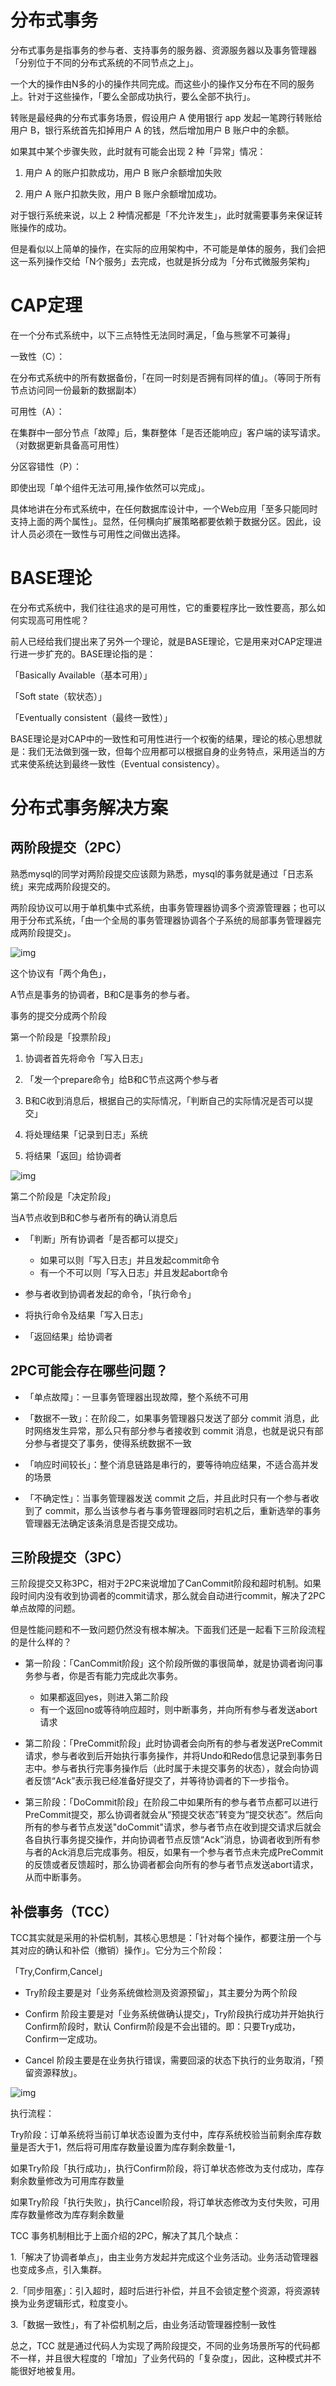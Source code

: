 # 分布式事务

分布式事务是指事务的参与者、支持事务的服务器、资源服务器以及事务管理器「分别位于不同的分布式系统的不同节点之上」。

一个大的操作由N多的小的操作共同完成。而这些小的操作又分布在不同的服务上。针对于这些操作，「要么全部成功执行，要么全部不执行」。

转账是最经典的分布式事务场景，假设用户 A 使用银行 app 发起一笔跨行转账给用户 B，银行系统首先扣掉用户 A 的钱，然后增加用户 B 账户中的余额。

如果其中某个步骤失败，此时就有可能会出现 2 种「异常」情况：

1. 用户 A 的账户扣款成功，用户 B 账户余额增加失败

2. 用户 A 账户扣款失败，用户 B 账户余额增加成功。

对于银行系统来说，以上 2 种情况都是「不允许发生」，此时就需要事务来保证转账操作的成功。

但是看似以上简单的操作，在实际的应用架构中，不可能是单体的服务，我们会把这一系列操作交给「N个服务」去完成，也就是拆分成为「分布式微服务架构」

# CAP定理

在一个分布式系统中，以下三点特性无法同时满足，「鱼与熊掌不可兼得」

一致性（C）：

在分布式系统中的所有数据备份，「在同一时刻是否拥有同样的值」。（等同于所有节点访问同一份最新的数据副本）

可用性（A）：

在集群中一部分节点「故障」后，集群整体「是否还能响应」客户端的读写请求。（对数据更新具备高可用性）

分区容错性（P）：

即使出现「单个组件无法可用,操作依然可以完成」。

具体地讲在分布式系统中，在任何数据库设计中，一个Web应用「至多只能同时支持上面的两个属性」。显然，任何横向扩展策略都要依赖于数据分区。因此，设计人员必须在一致性与可用性之间做出选择。 

# BASE理论

在分布式系统中，我们往往追求的是可用性，它的重要程序比一致性要高，那么如何实现高可用性呢？

前人已经给我们提出来了另外一个理论，就是BASE理论，它是用来对CAP定理进行进一步扩充的。BASE理论指的是：

「Basically Available（基本可用）」

「Soft state（软状态）」

「Eventually consistent（最终一致性）」

BASE理论是对CAP中的一致性和可用性进行一个权衡的结果，理论的核心思想就是：我们无法做到强一致，但每个应用都可以根据自身的业务特点，采用适当的方式来使系统达到最终一致性（Eventual consistency）。 

# 分布式事务解决方案

## 两阶段提交（2PC）

熟悉mysql的同学对两阶段提交应该颇为熟悉，mysql的事务就是通过「日志系统」来完成两阶段提交的。

两阶段协议可以用于单机集中式系统，由事务管理器协调多个资源管理器；也可以用于分布式系统，「由一个全局的事务管理器协调各个子系统的局部事务管理器完成两阶段提交」。 

![img](https://i0.hdslb.com/bfs/article/9a9be12c3da360cf05d50a9ec1751429b4c5929f.png@942w_390h_progressive.webp)

这个协议有「两个角色」，

A节点是事务的协调者，B和C是事务的参与者。

事务的提交分成两个阶段

第一个阶段是「投票阶段」

1. 协调者首先将命令「写入日志」

2. 「发一个prepare命令」给B和C节点这两个参与者

3. B和C收到消息后，根据自己的实际情况，「判断自己的实际情况是否可以提交」

4. 将处理结果「记录到日志」系统

5. 将结果「返回」给协调者

![img](https://i0.hdslb.com/bfs/article/53bfe0796240af37b63e3bcc6d9d1917cd42fff4.png@942w_407h_progressive.webp)

第二个阶段是「决定阶段」

当A节点收到B和C参与者所有的确认消息后

- 「判断」所有协调者「是否都可以提交」
  - 如果可以则「写入日志」并且发起commit命令
  - 有一个不可以则「写入日志」并且发起abort命令

- 参与者收到协调者发起的命令，「执行命令」

- 将执行命令及结果「写入日志」

- 「返回结果」给协调者

## 2PC可能会存在哪些问题？

- 「单点故障」：一旦事务管理器出现故障，整个系统不可用

- 「数据不一致」：在阶段二，如果事务管理器只发送了部分 commit 消息，此时网络发生异常，那么只有部分参与者接收到 commit 消息，也就是说只有部分参与者提交了事务，使得系统数据不一致

- 「响应时间较长」：整个消息链路是串行的，要等待响应结果，不适合高并发的场景

- 「不确定性」：当事务管理器发送 commit 之后，并且此时只有一个参与者收到了 commit，那么当该参与者与事务管理器同时宕机之后，重新选举的事务管理器无法确定该条消息是否提交成功。

## 三阶段提交（3PC）

三阶段提交又称3PC，相对于2PC来说增加了CanCommit阶段和超时机制。如果段时间内没有收到协调者的commit请求，那么就会自动进行commit，解决了2PC单点故障的问题。

但是性能问题和不一致问题仍然没有根本解决。下面我们还是一起看下三阶段流程的是什么样的？

- 第一阶段：「CanCommit阶段」这个阶段所做的事很简单，就是协调者询问事务参与者，你是否有能力完成此次事务。
  - 如果都返回yes，则进入第二阶段
  - 有一个返回no或等待响应超时，则中断事务，并向所有参与者发送abort请求

- 第二阶段：「PreCommit阶段」此时协调者会向所有的参与者发送PreCommit请求，参与者收到后开始执行事务操作，并将Undo和Redo信息记录到事务日志中。参与者执行完事务操作后（此时属于未提交事务的状态），就会向协调者反馈“Ack”表示我已经准备好提交了，并等待协调者的下一步指令。

- 第三阶段：「DoCommit阶段」在阶段二中如果所有的参与者节点都可以进行PreCommit提交，那么协调者就会从“预提交状态”转变为“提交状态”。然后向所有的参与者节点发送"doCommit"请求，参与者节点在收到提交请求后就会各自执行事务提交操作，并向协调者节点反馈“Ack”消息，协调者收到所有参与者的Ack消息后完成事务。相反，如果有一个参与者节点未完成PreCommit的反馈或者反馈超时，那么协调者都会向所有的参与者节点发送abort请求，从而中断事务。 

## 补偿事务（TCC）

TCC其实就是采用的补偿机制，其核心思想是：「针对每个操作，都要注册一个与其对应的确认和补偿（撤销）操作」。它分为三个阶段：

「Try,Confirm,Cancel」

- Try阶段主要是对「业务系统做检测及资源预留」，其主要分为两个阶段

- Confirm 阶段主要是对「业务系统做确认提交」，Try阶段执行成功并开始执行 Confirm阶段时，默认 Confirm阶段是不会出错的。即：只要Try成功，Confirm一定成功。

- Cancel 阶段主要是在业务执行错误，需要回滚的状态下执行的业务取消，「预留资源释放」。

![img](https://i0.hdslb.com/bfs/article/96d508071ab28d2d1399a280683f39b3b00e1415.png@942w_483h_progressive.webp)

执行流程：

Try阶段：订单系统将当前订单状态设置为支付中，库存系统校验当前剩余库存数量是否大于1，然后将可用库存数量设置为库存剩余数量-1，

如果Try阶段「执行成功」，执行Confirm阶段，将订单状态修改为支付成功，库存剩余数量修改为可用库存数量

如果Try阶段「执行失败」，执行Cancel阶段，将订单状态修改为支付失败，可用库存数量修改为库存剩余数量

TCC 事务机制相比于上面介绍的2PC，解决了其几个缺点：

1.「解决了协调者单点」，由主业务方发起并完成这个业务活动。业务活动管理器也变成多点，引入集群。

2.「同步阻塞」：引入超时，超时后进行补偿，并且不会锁定整个资源，将资源转换为业务逻辑形式，粒度变小。

3.「数据一致性」，有了补偿机制之后，由业务活动管理器控制一致性

总之，TCC 就是通过代码人为实现了两阶段提交，不同的业务场景所写的代码都不一样，并且很大程度的「增加」了业务代码的「复杂度」，因此，这种模式并不能很好地被复用。 

